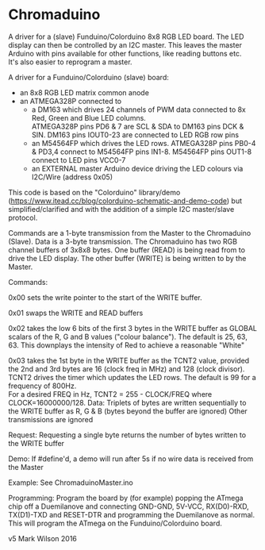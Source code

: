# Chromaduino
A driver for a (slave) Funduino/Colorduino 8x8 RGB LED board.  The LED display can then be controlled by an I2C master.
This leaves the master Arduino with pins available for other functions, like reading buttons etc.  
It's also easier to reprogram a master.

A driver for a Funduino/Colorduino (slave) board: 
* an 8x8 RGB LED matrix common anode
* an ATMEGA328P connected to
  * a DM163 which drives 24 channels of PWM data connected to 8x Red, Green and Blue LED columns.  
      ATMEGA328P pins PD6 & 7 are SCL & SDA to DM163 pins DCK & SIN. DM163 pins IOUT0-23 are connected to LED RGB row pins
  * an M54564FP which drives the LED rows.
      ATMEGA328P pins PB0-4 & PD3,4 connect to M54564FP pins IN1-8. M54564FP pins OUT1-8 connect to LED pins VCC0-7
  * an EXTERNAL master Arduino device driving the LED colours via I2C/Wire (address 0x05)
  
This code is based on the "Colorduino" library/demo (https://www.itead.cc/blog/colorduino-schematic-and-demo-code) but simplified/clarified and with the addition of a simple I2C master/slave protocol.

Commands are a 1-byte transmission from the Master to the Chromaduino (Slave).  Data is a 3-byte transmission. 
The Chromaduino has two RGB channel buffers of 3x8x8 bytes.  One buffer (READ) is being read from to drive the LED display. 
The other buffer (WRITE) is being written to by the Master.

Commands:

0x00 sets the write pointer to the start of the WRITE buffer.

0x01 swaps the WRITE and READ buffers

0x02 takes the low 6 bits of the first 3 bytes in the WRITE buffer as GLOBAL scalars of the R, G and B values ("colour balance"). The default is 25, 63, 63.  This downplays the intensity of Red to achieve a reasonable "White"
      
0x03 takes the 1st byte in the WRITE buffer as the TCNT2 value, provided the 2nd and 3rd bytes are 16 (clock freq in MHz) and 128 (clock divisor). TCNT2 drives the timer which updates the LED rows. The default is 99 for a frequency of 800Hz.  
      For a desired FREQ in Hz, TCNT2 = 255 - CLOCK/FREQ where CLOCK=16000000/128. 
Data:
  Triplets of bytes are written sequentially to the WRITE buffer as R, G & B (bytes beyond the buffer are ignored)
  Other transmissions are ignored
  
Request:
  Requesting a single byte returns the number of bytes written to the WRITE buffer
  
Demo:
  If #define'd, a demo will run after 5s if no wire data is received from the Master
  
Example:
  See ChromaduinoMaster.ino

Programming:
Program the board by (for example) popping the ATmega chip off a Duemilanove and connecting 
   GND-GND, 5V-VCC, RX(D0)-RXD, TX(D1)-TXD and RESET-DTR
and programming the Duemilanove as normal.  This will program the ATmega on the Funduino/Colorduino board.

v5 Mark Wilson 2016
